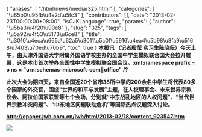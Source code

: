 {
    "aliases": [
        "/html/news/media/325.html"
    ],
    "categories": [
        "\u65b0\u95fb\u4e2d\u5fc3"
    ],
    "contributors": [],
    "date": "2013-02-23T00:00:00+08:00",
    "isCJKLanguage": true,
    "params": {
        "author": "\u5ba3\u4f20\u90e8"
    },
    "slug": "325",
    "tags": [
        "\u5a92\u4f53\u5173\u6ce8"
    ],
    "title": "\u3010\u4eca\u665a\u62a5\u3011\u5c0f\u5916\u4ea4\u5b98\u8fa9\u5168\u7403\u70ed\u70b9",
    "toc": true
}
**本报讯 （记者殷莹 实习生陈晓耘）今天上午，由天津外国语大学附属外国语学校主办的全国中学生模拟联合国大会拉开帷幕，这是本市首次举办全国性中学生模拟联合国会议。xml:namespace prefix = o ns = "urn:schemas-microsoft-com:office:office" /?**

**此次大会为期四天，来自全国近20个省市38所中学的200余名中学生将代表80多个国家的外交官，围绕“世界的和平与发展”主题，在人权理事会、未来世界宗教议会、阿拉伯国家联盟等七个会场，分别就“中东战乱地区的人权问题”、“当代世界宗教冲突问题”、“中东地区问题联动危机”等国际热点议题深入讨论。**

**<http://epaper.jwb.com.cn/jwb/html/2013-02/18/content_923547.htm>**

**![](https://cdn.tfls.online/mirror/full/b0be77b3d4a5c68f20d7481589a2e3692165926c.jpg)**

